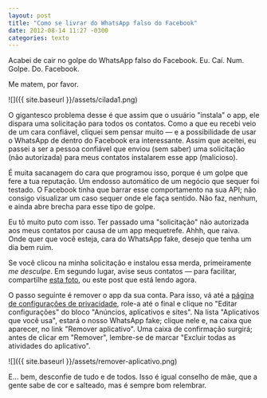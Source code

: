 ```yaml
---
layout: post
title: "Como se livrar do WhatsApp falso do Facebook"
date: 2012-08-14 11:27 -0300
categories: texto
---
```

Acabei de cair no golpe do WhatsApp falso do Facebook. Eu. Caí. Num. Golpe. Do. Facebook.

Me matem, por favor.

![]({{ site.baseurl }}/assets/cilada1.png)

O gigantesco problema desse é que assim que o usuário "instala" o app, ele dispara uma solicitação para todos os contatos. Como a que eu recebi veio de um cara confiável, cliquei sem pensar muito — e a possibilidade de usar o WhatsApp de dentro do Facebook era interessante. Assim que aceitei, eu passei a ser a pessoa confiável que enviou (sem saber) uma solicitação (não autorizada) para meus contatos instalarem esse app (malicioso).

É muita sacanagem do cara que programou isso, porque é um golpe que fere a tua reputação. Um endosso automático de um negócio que sequer foi testado. O Facebook tinha que barrar esse comportamento na sua API; não consigo visualizar um caso sequer onde ele faça sentido. Não faz, nenhum, e ainda abre brecha para esse tipo de golpe.

Eu tô muito puto com isso. Ter passado uma "solicitação" não autorizada aos meus contatos por causa de um app mequetrefe. Ahhh, que raiva. Onde quer que você esteja, cara do WhatsApp fake, desejo que tenha um dia bem ruim.

Se você clicou na minha solicitação e instalou essa merda, primeiramente _me desculpe_. Em segundo lugar, avise seus contatos — para facilitar, compartilhe [esta foto](https://www.facebook.com/photo.php?fbid=10151210685017652&set=a.10150293634137652.381888.768052651&type=1), ou este post que está lendo agora.

O passo seguinte é remover o app da sua conta. Para isso, vá até a [página de configurações de privacidade](https://www.facebook.com/settings/?tab=privacy&ref=mb), role-a até o final e clique no "Editar configurações" do bloco "Anúncios, aplicativos e sites". Na lista "Aplicativos que você usa", estará o nosso WhatsApp fake; clique nele e, na caixa que aparecer, no link "Remover aplicativo". Uma caixa de confirmação surgirá; antes de clicar em "Remover", lembre-se de marcar "Excluir todas as atividades do aplicativo".

![]({{ site.baseurl }}/assets/remover-aplicativo.png)

E… bem, desconfie de tudo e de todos. Isso é igual conselho de mãe, que a gente sabe de cor e salteado, mas é sempre bom relembrar.
